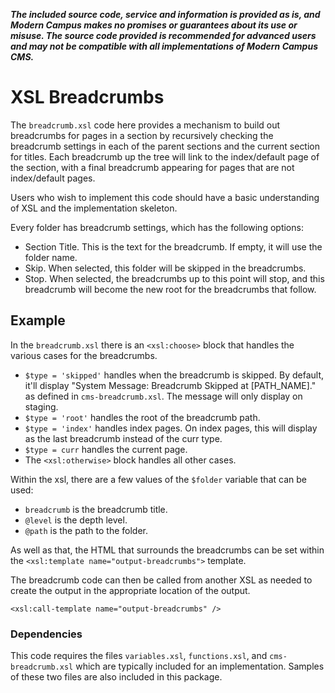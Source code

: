 ***The included source code, service and information is provided as is, and Modern Campus makes no promises or guarantees about its use or misuse. The source code provided is recommended for advanced users and may not be compatible with all implementations of Modern Campus CMS.***

# XSL Breadcrumbs

The `breadcrumb.xsl` code here provides a mechanism to build out breadcrumbs for pages in a section by recursively checking the breadcrumb settings in each of the parent sections and the current section for titles. Each breadcrumb up the tree will link to the index/default page of the section, with a final breadcrumb appearing for pages that are not index/default pages. 

Users who wish to implement this code should have a basic understanding of XSL and the implementation skeleton. 

Every folder has breadcrumb settings, which has the following options:
 - Section Title. This is the text for the breadcrumb. If empty, it will use the folder name.
 - Skip. When selected, this folder will be skipped in the breadcrumbs.
 - Stop. When selected, the breadcrumbs up to this point will stop, and this breadcrumb will become the new root for the breadcrumbs that follow.

## Example

In the `breadcrumb.xsl` there is an `<xsl:choose>` block that handles the various cases for the breadcrumbs.
 - `$type = 'skipped'` handles when the breadcrumb is skipped. By default, it'll display "System Message: Breadcrumb Skipped at [PATH_NAME]." as defined in `cms-breadcrumb.xsl`. The message will only display on staging.
 - `$type = 'root'` handles the root of the breadcrumb path.
 - `$type = 'index'` handles index pages. On index pages, this will display as the last breadcrumb instead of the curr type.
 - `$type = curr` handles the current page.
 - The `<xsl:otherwise>` block handles all other cases.

 Within the xsl, there are a few values of the `$folder` variable that can be used:
 - `breadcrumb` is the breadcrumb title.
 - `@level` is the depth level.
 - `@path` is the path to the folder.

As well as that, the HTML that surrounds the breadcrumbs can be set within the `<xsl:template name="output-breadcrumbs">` template.

The breadcrumb code can then be called from another XSL as needed to create the output in the appropriate location of the output. 

```
<xsl:call-template name="output-breadcrumbs" />
```

### Dependencies

This code requires the files `variables.xsl`, `functions.xsl`, and `cms-breadcrumb.xsl` which are typically included for an implementation. Samples of these two files are also included in this package. 